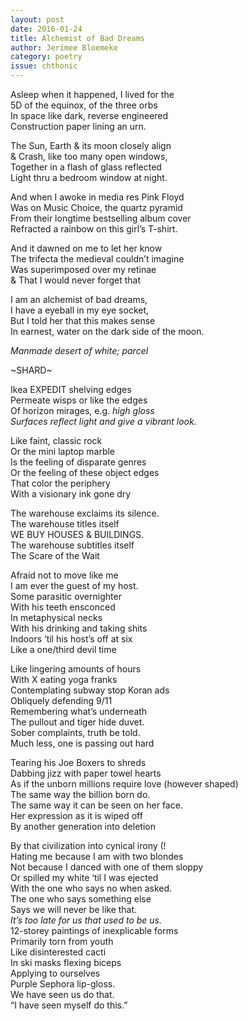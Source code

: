 ```yaml
---
layout: post 
date: 2016-01-24
title: Alchemist of Bad Dreams
author: Jerimee Bloemeke
category: poetry
issue: chthonic
---
```

Asleep when it happened, I lived for the  
5D of the equinox, of the three orbs  
In space like dark, reverse engineered  
Construction paper lining an urn.

The Sun, Earth & its moon closely align  
& Crash, like too many open windows,  
Together in a flash of glass reflected  
Light thru a bedroom window at night.

And when I awoke in media res Pink Floyd  
Was on Music Choice, the quartz pyramid  
From their longtime bestselling album cover  
Refracted a rainbow on this girl’s T-shirt.

And it dawned on me to let her know  
The trifecta the medieval couldn’t imagine  
Was superimposed over my retinae  
& That I would never forget that

I am an alchemist of bad dreams,  
I have a eyeball in my eye socket,  
But I told her that this makes sense  
In earnest, water on the dark side of the moon.

_Manmade desert of white; parcel_  

~SHARD~

Ikea EXPEDIT shelving edges  
Permeate wisps or like the edges  
Of horizon mirages, e.g. _high gloss_  
_Surfaces reflect light and give a vibrant look._  

Like faint, classic rock  
Or the mini laptop marble  
Is the feeling of disparate genres  
Or the feeling of these object edges  
That color the periphery  
With a visionary ink gone dry

The warehouse exclaims its silence.  
The warehouse titles itself  
WE BUY HOUSES & BUILDINGS.  
The warehouse subtitles itself  
The Scare of the Wait

Afraid not to move like me  
I am ever the guest of my host.  
Some parasitic overnighter  
With his teeth ensconced  
In metaphysical necks  
With his drinking and taking shits  
Indoors ‘til his host’s off at six  
Like a one/third devil time

Like lingering amounts of hours  
With X eating yoga franks  
Contemplating subway stop Koran ads  
Obliquely defending 9/11  
Remembering what’s underneath  
The pullout and tiger hide duvet.  
Sober complaints, truth be told.  
Much less, one is passing out hard

Tearing his Joe Boxers to shreds  
Dabbing jizz with paper towel hearts  
As if the unborn millions require love (however shaped)  
The same way the billion born do.  
The same way it can be seen on her face.  
Her expression as it is wiped off  
By another generation into deletion

By that civilization into cynical irony (!  
Hating me because I am with two blondes  
Not because I danced with one of them sloppy  
Or spilled my white ‘til I was ejected  
With the one who says no when asked.  
The one who says something else  
Says we will never be like that.  
_It’s too late for us that used to be us._  
12-storey paintings of inexplicable forms  
Primarily torn from youth  
Like disinterested cacti  
In ski masks flexing biceps  
Applying to ourselves  
Purple Sephora lip-gloss.  
We have seen us do that.  
“I have seen myself do this.”